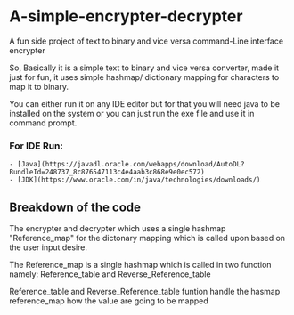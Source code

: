 # A-simple-encrypter-decrypter
A fun side project of text to binary and vice versa command-Line interface encrypter

So, Basically it is a simple text to binary and vice versa converter, made it just for fun, it uses simple hashmap/ dictionary mapping for characters to map it to binary.

You can either run it on any IDE editor but for that you will need java to be installed on the system or you can just run the exe file and use it in command prompt.

### For IDE Run:
    - [Java](https://javadl.oracle.com/webapps/download/AutoDL?BundleId=248737_8c876547113c4e4aab3c868e9e0ec572)
    - [JDK](https://www.oracle.com/in/java/technologies/downloads/)
                

## Breakdown of the code
The encrypter and decrypter which uses a single hashmap "Reference_map" for the dictonary mapping which is called upon based on the user input desire.

The Reference_map is a single hashmap which is called in two function namely:
        Reference_table and Reverse_Reference_table

Reference_table and Reverse_Reference_table funtion handle the hasmap reference_map how the value are going to be mapped 
    